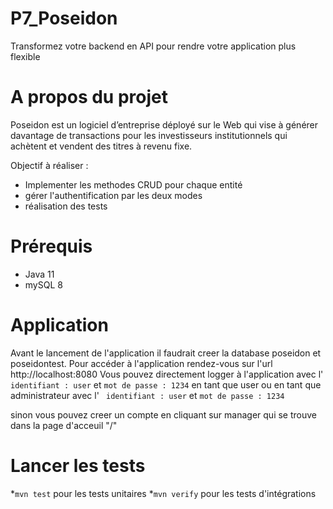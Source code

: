 # P7_Poseidon
Transformez votre backend en API pour rendre votre application plus flexible

# A propos du projet
Poseidon est un logiciel d’entreprise déployé sur le Web qui vise à générer davantage de transactions pour les investisseurs institutionnels qui achètent et vendent des titres à revenu fixe.

Objectif à réaliser :
* Implementer les methodes CRUD pour chaque entité
* gérer l'authentification par les deux modes
* réalisation des tests

# Prérequis

* Java 11
* mySQL 8


# Application
Avant le lancement de l'application il faudrait creer la database poseidon et poseidontest.
Pour accéder à l'application rendez-vous sur l'url http://localhost:8080
Vous pouvez directement logger à l'application avec l' ``` identifiant :
  user``` et ``` mot de passe : 1234 ``` en tant que user
  ou en tant que administrateur avec l' ``` identifiant :
  user``` et ``` mot de passe : 1234 ```

sinon vous pouvez creer un compte en cliquant sur manager qui se trouve dans la page d'acceuil "/"

# Lancer les tests

*``` mvn test ``` pour les tests unitaires
*``` mvn verify ``` pour les tests d'intégrations
